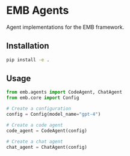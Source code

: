 # EMB Agents

Agent implementations for the EMB framework.

## Installation

```bash
pip install -e .
```

## Usage

```python
from emb.agents import CodeAgent, ChatAgent
from emb.core import Config

# Create a configuration
config = Config(model_name="gpt-4")

# Create a code agent
code_agent = CodeAgent(config)

# Create a chat agent
chat_agent = ChatAgent(config)
```